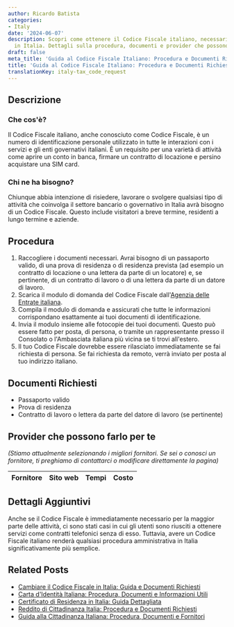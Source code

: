 ```yaml
---
author: Ricardo Batista
categories:
- Italy
date: '2024-06-07'
description: Scopri come ottenere il Codice Fiscale italiano, necessario per attività
  in Italia. Dettagli sulla procedura, documenti e provider che possono assisterti.
draft: false
meta_title: 'Guida al Codice Fiscale Italiano: Procedura e Documenti Richiesti'
title: 'Guida al Codice Fiscale Italiano: Procedura e Documenti Richiesti'
translationKey: italy-tax_code_request
---
```



## Descrizione
### Che cos'è?
Il Codice Fiscale italiano, anche conosciuto come Codice Fiscale, è un numero di identificazione personale utilizzato in tutte le interazioni con i servizi e gli enti governativi italiani. È un requisito per una varietà di attività come aprire un conto in banca, firmare un contratto di locazione e persino acquistare una SIM card.

### Chi ne ha bisogno?
Chiunque abbia intenzione di risiedere, lavorare o svolgere qualsiasi tipo di attività che coinvolga il settore bancario o governativo in Italia avrà bisogno di un Codice Fiscale. Questo include visitatori a breve termine, residenti a lungo termine e aziende.

## Procedura

1. Raccogliere i documenti necessari. Avrai bisogno di un passaporto valido, di una prova di residenza o di residenza prevista (ad esempio un contratto di locazione o una lettera da parte di un locatore) e, se pertinente, di un contratto di lavoro o di una lettera da parte di un datore di lavoro.
2. Scarica il modulo di domanda del Codice Fiscale dall'[Agenzia delle Entrate italiana](https://www.agenziaentrate.gov.it/).
3. Compila il modulo di domanda e assicurati che tutte le informazioni corrispondano esattamente ai tuoi documenti di identificazione.
4. Invia il modulo insieme alle fotocopie dei tuoi documenti. Questo può essere fatto per posta, di persona, o tramite un rappresentante presso il Consolato o l'Ambasciata italiana più vicina se ti trovi all'estero.
5. Il tuo Codice Fiscale dovrebbe essere rilasciato immediatamente se fai richiesta di persona. Se fai richiesta da remoto, verrà inviato per posta al tuo indirizzo italiano.

## Documenti Richiesti
- Passaporto valido
- Prova di residenza
- Contratto di lavoro o lettera da parte del datore di lavoro (se pertinente)

## Provider che possono farlo per te

_(Stiamo attualmente selezionando i migliori fornitori. Se sei o conosci un fornitore, ti preghiamo di contattarci o modificare direttamente la pagina)_

| Fornitore       |     Sito web    |     Tempi        |       Costo      |
| :-------------: | :-------------: |  :-------------: | :-------------: |

## Dettagli Aggiuntivi
Anche se il Codice Fiscale è immediatamente necessario per la maggior parte delle attività, ci sono stati casi in cui gli utenti sono riusciti a ottenere servizi come contratti telefonici senza di esso. Tuttavia, avere un Codice Fiscale italiano renderà qualsiasi procedura amministrativa in Italia significativamente più semplice.


## Related Posts

- [Cambiare il Codice Fiscale in Italia: Guida e Documenti Richiesti](https://tramitit.com/it/guides/italy/cambio_di_codice_fiscale/)
- [Carta d'Identità Italiana: Procedura, Documenti e Informazioni Utili](https://tramitit.com/it/guides/italy/richiesta_di_carta_didentita/)
- [Certificato di Residenza in Italia: Guida Dettagliata](https://tramitit.com/it/guides/italy/richiesta_certificato_di_residenza/)
- [Reddito di Cittadinanza Italia: Procedura e Documenti Richiesti](https://tramitit.com/it/guides/italy/domanda_di_sostegno_al_reddito/)
- [Guida alla Cittadinanza Italiana: Procedura, Documenti e Fornitori](https://tramitit.com/it/guides/italy/richiesta_di_cittadinanza_italiana/)